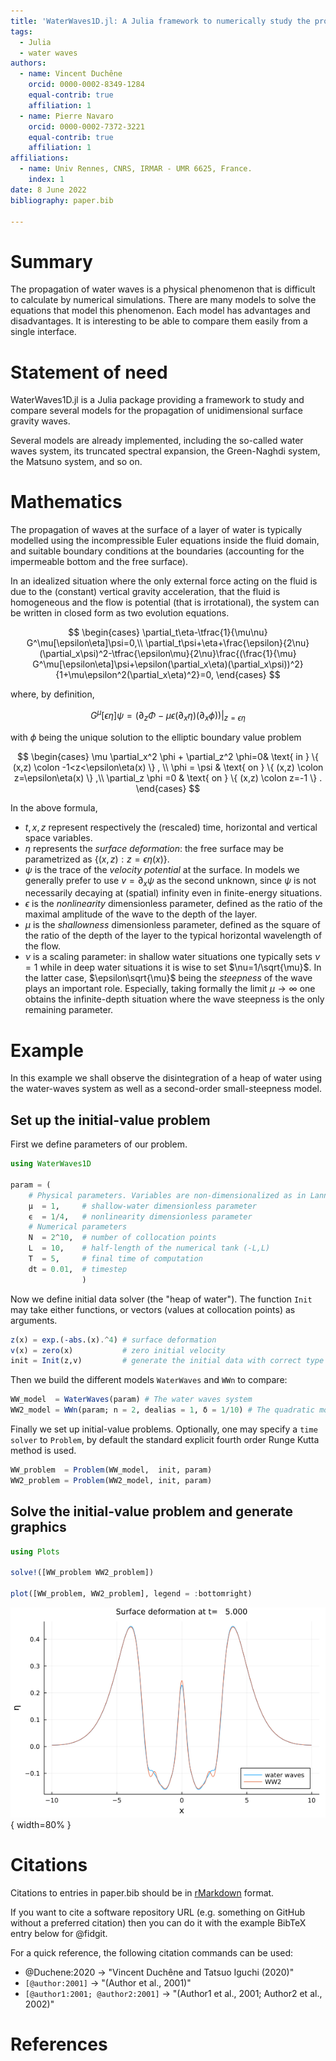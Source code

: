 ```yaml
---
title: 'WaterWaves1D.jl: A Julia framework to numerically study the propagation of unidimensional surface gravity waves'
tags:
  - Julia
  - water waves
authors:
  - name: Vincent Duchêne
    orcid: 0000-0002-8349-1284
    equal-contrib: true
    affiliation: 1
  - name: Pierre Navaro
    orcid: 0000-0002-7372-3221
    equal-contrib: true
    affiliation: 1
affiliations:
  - name: Univ Rennes, CNRS, IRMAR - UMR 6625, France.
    index: 1
date: 8 June 2022
bibliography: paper.bib

---
```


# Summary

The propagation of water waves is a physical phenomenon that is
difficult to calculate by numerical simulations. There are many
models to solve the equations that model this phenomenon. Each model
has advantages and disadvantages. It is interesting to be able to
compare them easily from a single interface.


# Statement of need

WaterWaves1D.jl is a Julia package providing a framework to study
and compare several models for the propagation of unidimensional
surface gravity waves.

Several models are already implemented, including the so-called
water waves system, its truncated spectral expansion, the Green-Naghdi
system, the Matsuno system, and so on.


# Mathematics

The propagation of waves at the surface of a layer of water is
typically modelled using the incompressible Euler equations inside
the fluid domain, and suitable boundary conditions at the boundaries
(accounting for the impermeable bottom and the free surface).

In an idealized situation where the only external force acting on
the fluid is due to the (constant) vertical gravity acceleration,
that the fluid is homogeneous and the flow is potential (that is
irrotational), the system can be written in closed form as two
evolution equations.

$$
  \begin{cases}
  \partial_t\eta-\tfrac{1}{\mu\nu} G^\mu[\epsilon\eta]\psi=0,\\
  \partial_t\psi+\eta+\frac{\epsilon}{2\nu}(\partial_x\psi)^2-\tfrac{\epsilon\mu}{2\nu}\frac{(\frac{1}{\mu} G^\mu[\epsilon\eta]\psi+\epsilon(\partial_x\eta)(\partial_x\psi))^2}{1+\mu\epsilon^2(\partial_x\eta)^2}=0,
  \end{cases}
$$

where, by definition,

$$
G^\mu[\epsilon\eta]\psi=\big(\partial_z\Phi-\mu\epsilon(\partial_x\eta)(\partial_x\phi)\big)\big\vert_{z=\epsilon\eta}
$$

with $\phi$ being the unique solution to the elliptic boundary value problem

$$
\begin{cases}
\mu \partial_x^2 \phi + \partial_z^2 \phi=0& \text{ in } \{ (x,z) \colon   -1<z<\epsilon\eta(x) \} , \\
 \phi = \psi & \text{ on } \{ (x,z) \colon   z=\epsilon\eta(x) \} ,\\
\partial_z \phi =0 & \text{ on } \{ (x,z) \colon z=-1 \} .
\end{cases}
$$

In the above formula,

- $t,x,z$ represent respectively the (rescaled) time, horizontal and vertical space variables.
- $\eta$ represents the *surface deformation*: the free surface may be parametrized as $\{(x,z) :  z=\epsilon\eta(x)\}$.
- $\psi$ is the trace of the *velocity potential* at the surface. In models we generally prefer to use $v=\partial_x\psi$ as the second unknown, since $\psi$ is not necessarily decaying at (spatial) infinity even in finite-energy situations.
- $\epsilon$ is the *nonlinearity* dimensionless parameter, defined as the ratio of the maximal amplitude of the wave to the depth of the layer.
- $\mu$ is the *shallowness* dimensionless parameter, defined as the square of the ratio of the depth of the layer to the typical horizontal wavelength of the flow.
- $\nu$ is a scaling parameter: in shallow water situations one typically sets $\nu=1$ while in deep water situations it is wise to set $\nu=1/\sqrt{\mu}$. In the latter case, $\epsilon\sqrt{\mu}$ being the *steepness* of the wave plays an important role. Especially, taking formally the limit $\mu \rightarrow \infty$ one obtains the infinite-depth situation where the wave steepness is the only remaining parameter.

# Example

In this example we shall observe the disintegration of a heap of water using the water-waves system as well as a second-order small-steepness model. 

## Set up the initial-value problem

First we define parameters of our problem.

```julia
using WaterWaves1D

param = (
    # Physical parameters. Variables are non-dimensionalized as in Lannes, The water waves problem, isbn:978-0-8218-9470-5
    μ  = 1,     # shallow-water dimensionless parameter
    ϵ  = 1/4,   # nonlinearity dimensionless parameter
    # Numerical parameters
    N  = 2^10,  # number of collocation points
    L  = 10,    # half-length of the numerical tank (-L,L)
    T  = 5,     # final time of computation
    dt = 0.01,  # timestep
                )
```

Now we define initial data solver (the "heap of water"). The function `Init` may take either functions, or vectors (values at collocation points) as arguments.

```julia
z(x) = exp.(-abs.(x).^4) # surface deformation
v(x) = zero(x)           # zero initial velocity
init = Init(z,v)         # generate the initial data with correct type
```

Then we build the different models `WaterWaves` and `WWn` to compare:

```julia
WW_model  = WaterWaves(param) # The water waves system
WW2_model = WWn(param; n = 2, dealias = 1, δ = 1/10) # The quadratic model (WW2)
```

Finally we set up initial-value problems. Optionally, one may specify a `time solver` to `Problem`, by default the standard explicit fourth order Runge Kutta method is used.

```julia
WW_problem  = Problem(WW_model,  init, param)
WW2_problem = Problem(WW2_model, init, param)
```
## Solve the initial-value problem and generate graphics

```julia
using Plots

solve!([WW_problem WW2_problem])

plot([WW_problem, WW2_problem], legend = :bottomright)
```
![Water waves system and the quadratic model](paper.png){ width=80% }

# Citations

Citations to entries in paper.bib should be in
[rMarkdown](http://rmarkdown.rstudio.com/authoring_bibliographies_and_citations.html)
format.

If you want to cite a software repository URL (e.g. something on GitHub without a preferred
citation) then you can do it with the example BibTeX entry below for @fidgit.

For a quick reference, the following citation commands can be used:

- @Duchene:2020  ->  "Vincent Duchêne and Tatsuo Iguchi (2020)"
- `[@author:2001]` -> "(Author et al., 2001)"
- `[@author1:2001; @author2:2001]` -> "(Author1 et al., 2001; Author2 et al., 2002)"

# References
